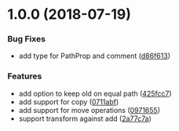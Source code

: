 # 1.0.0 (2018-07-19)


### Bug Fixes

* add type for PathProp and comment ([d86f613](https://github.com/ThreadsStyling/json-patch-ot/commit/d86f613))


### Features

* add option to keep old on equal path ([425fcc7](https://github.com/ThreadsStyling/json-patch-ot/commit/425fcc7))
* add support for copy ([0711abf](https://github.com/ThreadsStyling/json-patch-ot/commit/0711abf))
* add support for move operations ([0971655](https://github.com/ThreadsStyling/json-patch-ot/commit/0971655))
* support transform against add ([2a77c7a](https://github.com/ThreadsStyling/json-patch-ot/commit/2a77c7a))
